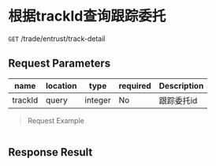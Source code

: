 # 根据trackId查询跟踪委托

`GET` /trade/entrust/track-detail

## Request Parameters

| name      | location    | type      | required | Description     |
|---------|-------|---------|----|--------|
| trackId | query | integer | No  | 跟踪委托id |

> Request Example

```shell

```

## Response Result

```json

```

